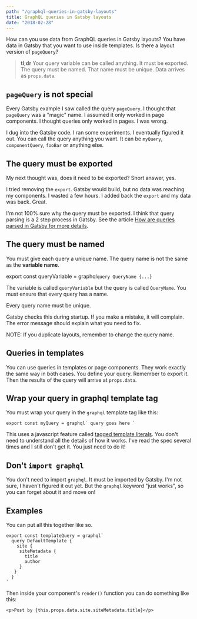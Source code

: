 ```yaml
---
path: "/graphql-queries-in-gatsby-layouts"
title: GraphQL queries in Gatsby layouts
date: "2018-02-28"
---
```

How can you use data from GraphQL queries in Gatsby layouts? You have data in Gatsby that you want to use inside templates. Is there a layout version of `pageQuery`?

> **tl;dr** Your query variable can be called anything. It must be exported. The query must be named. That name must be unique. Data arrives as `props.data`.

## `pageQuery` is not special

Every Gatsby example I saw called the query `pageQuery`. I thought that `pageQuery` was a "magic" name. I assumed it only worked in page components. I thought queries only worked in pages. I was wrong.

I dug into the Gatsby code. I ran some experiments. I eventually figured it out. You can call the query anything you want. It can be `myQuery`, `componentQuery`, `fooBar` or anything else.

## The query must be exported

My next thought was, does it need to be exported? Short answer, yes.

I tried removing the `export`. Gatsby would build, but no data was reaching my components. I wasted a few hours. I added back the `export` and my data was back. Great.

I'm not 100% sure why the query must be exported. I think that query parsing is a 2 step process in Gatsby. See the article [How are queries parsed in Gatsby for more details](LINK).

## The query must be named

You must give each query a unique name. The query name is not the same as the **variable name**.

   export const queryVariable = graphql`
     query QueryName {...}
   `

The variable is called `queryVariable` but the query is called `QueryName`. You must ensure that every query has a name.

Every query name must be unique.

Gatsby checks this during startup. If you make a mistake, it will complain. The error message should explain what you need to fix.

NOTE: If you duplicate layouts, remember to change the query name.

## Queries in templates

You can use queries in templates or page components. They work exactly the same way in both cases. You define your query. Remember to export it. Then the results of the query will arrive at `props.data`.

## Wrap your query in graphql template tag

You must wrap your query in the `graphql` template tag like this:

    export const myQuery = graphql` query goes here `

This uses a javascript feature called [tagged template literals](https://developer.mozilla.org/en-US/docs/Web/JavaScript/Reference/Template_literals). You don't need to understand all the details of how it works. I've read the spec several times and I still don't get it. You just need to do it!

## Don't `import graphql`

You don't need to import `graphql`. It must be imported by Gatsby. I'm not sure, I haven't figured it out yet. But the `graphql` keyword "just works", so you can forget about it and move on!

## Examples

You can put all this together like so.

```es6
export const templateQuery = graphql`
  query DefaultTemplate {
    site {
     siteMetadata {
       title
       author
     }
   }
  }
`
```

Then inside your component's `render()` function you can do something like this:

```es6
<p>Post by {this.props.data.site.siteMetadata.title}</p>
```

